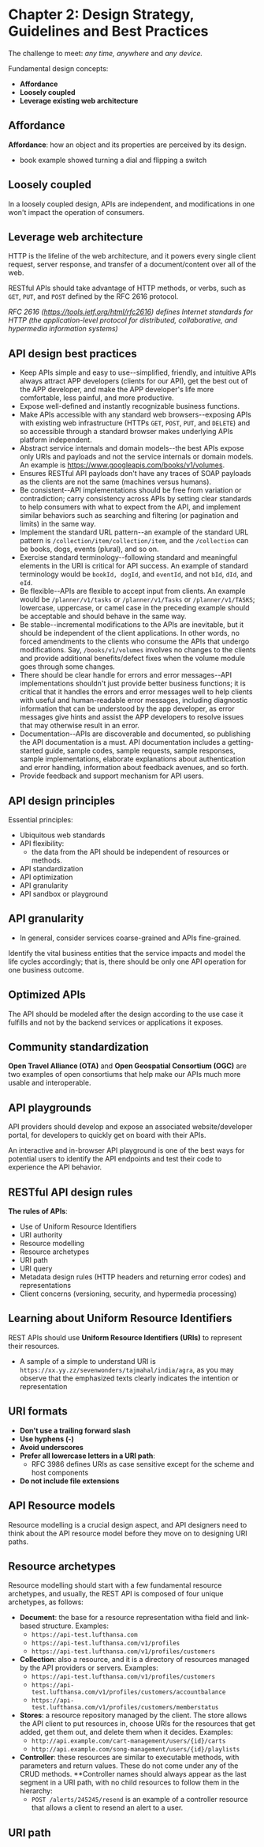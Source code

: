 # Chapter 2: Design Strategy, Guidelines and Best Practices

The challenge to meet: *any time, anywhere* and *any device.*

Fundamental design concepts:

- **Affordance**
- **Loosely coupled**
- **Leverage existing web architecture**

## Affordance

**Affordance**: how an object and its properties are perceived by its design.

- book example showed turning a dial and flipping a switch

## Loosely coupled

In a loosely coupled design, APIs are independent, and modifications in one won't impact the operation of consumers.

## Leverage web architecture

HTTP is the lifeline of the web architecture, and it powers every single client request, server response, and transfer of a document/content over all of the web.

RESTful APIs should take advantage of HTTP methods, or verbs, such as `GET`, `PUT`, and `POST` defined by the RFC 2616 protocol.

*RFC 2616 (https://tools.ietf.org/html/rfc2616) defines Internet standards for HTTP (the application-level protocol for distributed, collaborative, and hypermedia information systems)*

## API design best practices

- Keep APIs simple and easy to use--simplified, friendly, and intuitive APIs always attract APP developers (clients for our API), get the best out of the APP developer, and make the APP developer's life more comfortable, less painful, and more productive.
- Expose well-defined and instantly recognizable business functions.
- Make APIs accessible with any standard web browsers--exposing APIs with existing web infrastructure (HTTPs `GET`, `POST`, `PUT`, and `DELETE`) and so accessible through a standard browser makes underlying APIs platform independent.
- Abstract service internals and domain models--the best APIs expose only URIs and payloads and not the service internals or domain models. An example is https://www.googleapis.com/books/v1/volumes.
- Ensures RESTful API payloads don't have any traces of SOAP payloads as the clients are not the same (machines versus humans).
- Be consistent--API implementations should be free from variation or contradiction; carry consistency across APIs by setting clear standards to help consumers with what to expect from the API, and implement similar behaviors such as searching and filtering (or pagination and limits) in the same way.
- Implement the standard URL pattern--an example of the standard URL pattern is `/collection/item/collection/item`, and the `/collection` can be books, dogs, events (plural), and so on.
- Exercise standard terminology--following standard and meaningful elements in the URI is critical for API success. An example of standard terminology would be `bookId, dogId`, and `eventId`, and not `bId`, `dId`, and `eId`.
- Be flexible--APIs are flexible to accept input from clients. An example would be `/planner/v1/tasks` or `/planner/v1/Tasks` or `/planner/v1/TASKS`; lowercase, uppercase, or camel case in the preceding example should be acceptable and should behave in the same way.
- Be stable--incremental modifications to the APIs are inevitable, but it should be independent of the client applications. In other words, no forced amendments to the clients who consume the APIs that undergo modifications. Say, `/books/v1/volumes` involves no changes to the clients and provide additional benefits/defect fixes when the volume module goes through some changes.
- There should be clear handle for errors and error messages--API implementations shouldn't just provide better business functions; it is critical that it handles the errors and error messages well to help clients with useful and human-readable error messages, including diagnostic information that can be understood by the app developer, as error messages give hints and assist the APP developers to resolve issues that may otherwise result in an error.
- Documentation--APIs are discoverable and documented, so publishing the API documentation is a must. API documentation includes a getting-started guide, sample codes, sample requests, sample responses, sample implementations, elaborate explanations about authentication and error handling, information about feedback avenues, and so forth.
- Provide feedback and support mechanism for API users.

## API design principles

Essential principles:

- Ubiquitous web standards
- API flexibility:
  - the data from the API should be independent of resources or methods.
- API standardization
- API optimization
- API granularity
- API sandbox or playground



## API granularity

- In general, consider services coarse-grained and APIs fine-grained.

Identify the vital business entities that the service impacts and model the life cycles accordingly; that is, there should be only one API operation for one business outcome.

## Optimized APIs

The API should be modeled after the design according to the use case it fulfills and not by the backend services or applications it exposes.

## Community standardization

**Open Travel Alliance (OTA)** and **Open Geospatial Consortium (OGC)** are two examples of open consortiums that help make our APIs much more usable and interoperable.

## API playgrounds

API providers should develop and expose an associated website/developer portal, for developers to quickly get on board with their APIs.

An interactive and in-browser API playground is one of the best ways for potential users to identify the API endpoints and test their code to experience the API behavior.

## RESTful API design rules

**The rules of APIs**:

- Use of Uniform Resource Identifiers
- URI authority
- Resource modelling
- Resource archetypes
- URI path
- URI query
- Metadata design rules (HTTP headers and returning error codes) and representations
- Client concerns (versioning, security, and hypermedia processing)

## Learning about Uniform Resource Identifiers

REST APIs should use **Uniform Resource Identifiers (URIs)** to represent their resources.

- A sample of a simple to understand URI is `https://xx.yy.zz/sevenwonders/tajmahal/india/agra`, as you may observe that the emphasized texts clearly indicates the intention or representation

## URI formats

- **Don't use a trailing forward slash**
- **Use hyphens (-)**
- **Avoid underscores**
- **Prefer all lowercase letters in a URI path**:
  - RFC 3986 defines URIs as case sensitive except for the scheme and host components
- **Do not include file extensions**

## API Resource models

Resource modelling is a crucial design aspect, and API designers need to think about the API resource model before they move on to designing URI paths.

## Resource archetypes

Resource modelling should start with a few fundamental resource archetypes, and usually, the REST API is composed of four unique archetypes, as follows:

- **Document**: the base for a resource representation witha field and link-based structure. Examples:
  - `https://api-test.lufthansa.com`
  - `https://api-test.lufthansa.com/v1/profiles`
  - `https://api-test.lufthansa.com/v1/profiles/customers`
- **Collection**: also a resource, and it is a directory of resources managed by the API providers or servers. Examples:
  - `https://api-test.lufthansa.com/v1/profiles/customers`
  - `https://api-test.lufthansa.com/v1/profiles/customers/accountbalance`
  - `https://api-test.lufthansa.com/v1/profiles/customers/memberstatus`
- **Stores**: a resource repository managed by the client. The store allows the API client to put resources in, choose URIs for the resources that get added, get them out, and delete them when it decides. Examples:
  - `http://api.example.com/cart-management/users/{id}/carts`
  - `http://api.example.com/song-management/users/{id}/playlists`
- **Controller**: these resources are similar to executable methods, with parameters and return values. These do not come under any of the CRUD methods. **Controller names should always appear as the last segment in a URI path, with no child resources to follow them in the hierarchy:
  - `POST /alerts/245245/resend` is an example of a controller resource that allows a client to resend an alert to a user.

## URI path

